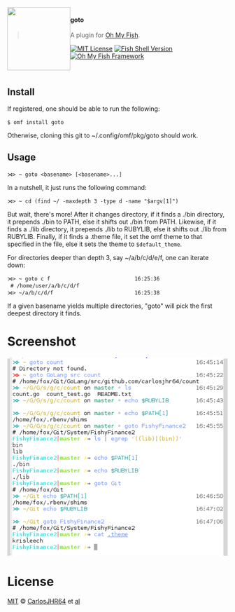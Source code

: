 <img src="https://cdn.rawgit.com/oh-my-fish/oh-my-fish/e4f1c2e0219a17e2c748b824004c8d0b38055c16/docs/logo.svg" align="left" width="144px" height="144px"/>

#### goto
> A plugin for [Oh My Fish][omf-link].

[![MIT License](https://img.shields.io/badge/license-MIT-007EC7.svg?style=flat-square)](/LICENSE)
[![Fish Shell Version](https://img.shields.io/badge/fish-v2.2.0-007EC7.svg?style=flat-square)](http://fishshell.com)
[![Oh My Fish Framework](https://img.shields.io/badge/Oh%20My%20Fish-Framework-007EC7.svg?style=flat-square)](https://www.github.com/oh-my-fish/oh-my-fish)

<br/>

## Install

If registered, one should be able to run the following:

```fish
$ omf install goto
```

Otherwise, cloning this git to ~/.config/omf/pkg/goto should work.

## Usage

```fish
⋊> ~ goto <basename> [<basename>...]
```

In a nutshell, it just runs the following command:

```fish
⋊> ~ cd (find ~/ -maxdepth 3 -type d -name "$argv[1]")
```

But wait, there's more!  After it changes directory,
if it finds a ./bin directory, it prepends ./bin to PATH, else
it shifts out ./bin from PATH.
Likewise, if it finds a ./lib directory, it prepends ./lib to RUBYLIB, else
it shifts out ./lib from RUBYLIB.
Finally, if it finds a .theme file, it set the omf theme to that specified in the file, else
it sets the theme to `$default_theme`.

For directories deeper than depth 3, say ~/a/b/c/d/e/f, one can iterate down:

```fish
⋊> ~ goto c f                           16:25:36
 # /home/user/a/b/c/d/f
⋊> ~/a/b/c/d/f                          16:25:38
```

If a given basename yields multiple directories,
"goto" will pick the first deepest directory it finds.

# Screenshot

<p align="center">
<img src="goto.png">
</p>

# License

[MIT][mit] © [CarlosJHR64][author] et [al][contributors]


[mit]:            http://opensource.org/licenses/MIT
[author]:         http://github.com/carlosjhr64
[contributors]:   https://github.com/carlosjhr64/pkg-goto/graphs/contributors
[omf-link]:       https://www.github.com/oh-my-fish/oh-my-fish

[license-badge]:  https://img.shields.io/badge/license-MIT-007EC7.svg?style=flat-square
